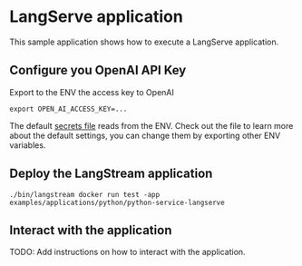 # LangServe application

This sample application shows how to execute a LangServe application.

## Configure you OpenAI API Key

Export to the ENV the access key to OpenAI

```
export OPEN_AI_ACCESS_KEY=...
```

The default [secrets file](../../secrets/secrets.yaml) reads from the ENV. Check out the file to learn more about
the default settings, you can change them by exporting other ENV variables.


## Deploy the LangStream application

```
./bin/langstream docker run test -app examples/applications/python/python-service-langserve
```

## Interact with the application


TODO: Add instructions on how to interact with the application.
```
```